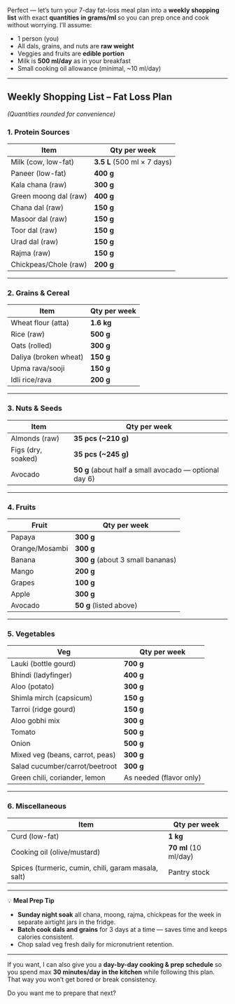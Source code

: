 Perfect — let’s turn your 7-day fat-loss meal plan into a **weekly shopping list** with exact **quantities in grams/ml** so you can prep once and cook without worrying.
I’ll assume:

* 1 person (you)
* All dals, grains, and nuts are **raw weight**
* Veggies and fruits are **edible portion**
* Milk is **500 ml/day** as in your breakfast
* Small cooking oil allowance (minimal, \~10 ml/day)

---

## **Weekly Shopping List – Fat Loss Plan**

*(Quantities rounded for convenience)*

### **1. Protein Sources**

| Item                  | Qty per week                |
| --------------------- | --------------------------- |
| Milk (cow, low-fat)   | **3.5 L** (500 ml × 7 days) |
| Paneer (low-fat)      | **400 g**                   |
| Kala chana (raw)      | **300 g**                   |
| Green moong dal (raw) | **400 g**                   |
| Chana dal (raw)       | **150 g**                   |
| Masoor dal (raw)      | **150 g**                   |
| Toor dal (raw)        | **150 g**                   |
| Urad dal (raw)        | **150 g**                   |
| Rajma (raw)           | **150 g**                   |
| Chickpeas/Chole (raw) | **200 g**                   |

---

### **2. Grains & Cereal**

| Item                  | Qty per week |
| --------------------- | ------------ |
| Wheat flour (atta)    | **1.6 kg**   |
| Rice (raw)            | **500 g**    |
| Oats (rolled)         | **300 g**    |
| Daliya (broken wheat) | **150 g**    |
| Upma rava/sooji       | **150 g**    |
| Idli rice/rava        | **200 g**    |

---

### **3. Nuts & Seeds**

| Item               | Qty per week                                           |
| ------------------ | ------------------------------------------------------ |
| Almonds (raw)      | **35 pcs (\~210 g)**                                   |
| Figs (dry, soaked) | **35 pcs (\~245 g)**                                   |
| Avocado            | **50 g** (about half a small avocado — optional day 6) |

---

### **4. Fruits**

| Fruit          | Qty per week                      |
| -------------- | --------------------------------- |
| Papaya         | **300 g**                         |
| Orange/Mosambi | **300 g**                         |
| Banana         | **300 g** (about 3 small bananas) |
| Mango          | **200 g**                         |
| Grapes         | **100 g**                         |
| Apple          | **300 g**                         |
| Avocado        | **50 g** (listed above)           |

---

### **5. Vegetables**

| Veg                             | Qty per week            |
| ------------------------------- | ----------------------- |
| Lauki (bottle gourd)            | **700 g**               |
| Bhindi (ladyfinger)             | **400 g**               |
| Aloo (potato)                   | **300 g**               |
| Shimla mirch (capsicum)         | **150 g**               |
| Tarroi (ridge gourd)            | **150 g**               |
| Aloo gobhi mix                  | **300 g**               |
| Tomato                          | **500 g**               |
| Onion                           | **500 g**               |
| Mixed veg (beans, carrot, peas) | **300 g**               |
| Salad cucumber/carrot/beetroot  | **300 g**               |
| Green chili, coriander, lemon   | As needed (flavor only) |

---

### **6. Miscellaneous**

| Item                                                | Qty per week          |
| --------------------------------------------------- | --------------------- |
| Curd (low-fat)                                      | **1 kg**              |
| Cooking oil (olive/mustard)                         | **70 ml** (10 ml/day) |
| Spices (turmeric, cumin, chili, garam masala, salt) | Pantry stock          |

---

💡 **Meal Prep Tip**

* **Sunday night soak** all chana, moong, rajma, chickpeas for the week in separate airtight jars in the fridge.
* **Batch cook dals and grains** for 3 days at a time — saves time and keeps calories consistent.
* Chop salad veg fresh daily for micronutrient retention.

---

If you want, I can also give you a **day-by-day cooking & prep schedule** so you spend max **30 minutes/day in the kitchen** while following this plan.
That way you won’t get bored or break consistency.

Do you want me to prepare that next?
